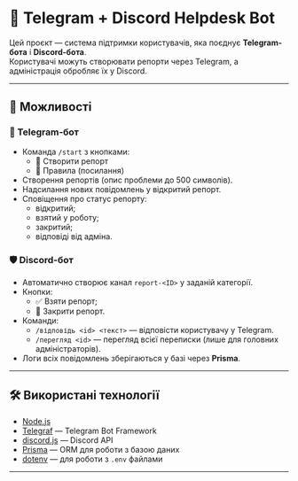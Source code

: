 # 🤖 Telegram + Discord Helpdesk Bot

Цей проєкт — система підтримки користувачів, яка поєднує **Telegram-бота** і **Discord-бота**.  
Користувачі можуть створювати репорти через Telegram, а адміністрація обробляє їх у Discord.  

---

## 📌 Можливості
### 👤 Telegram-бот
- Команда `/start` з кнопками:
  - 📝 Створити репорт
  - 📖 Правила (посилання)
- Створення репортів (опис проблеми до 500 символів).
- Надсилання нових повідомлень у відкритий репорт.
- Сповіщення про статус репорту:
  - відкритий;
  - взятий у роботу;
  - закритий;
  - відповіді від адміна.

### 🛡️ Discord-бот
- Автоматично створює канал `report-<ID>` у заданій категорії.
- Кнопки:
  - ✅ Взяти репорт;
  - 🛑 Закрити репорт.
- Команди:
  - `/відповідь <id> <текст>` — відповісти користувачу у Telegram.
  - `/перегляд <id>` — перегляд всієї переписки (лише для головних адміністраторів).
- Логи всіх повідомлень зберігаються у базі через **Prisma**.

---

## 🛠️ Використані технології
- [Node.js](https://nodejs.org/)
- [Telegraf](https://telegraf.js.org/) — Telegram Bot Framework
- [discord.js](https://discord.js.org/) — Discord API
- [Prisma](https://www.prisma.io/) — ORM для роботи з базою даних
- [dotenv](https://www.npmjs.com/package/dotenv) — для роботи з `.env` файлами

---

